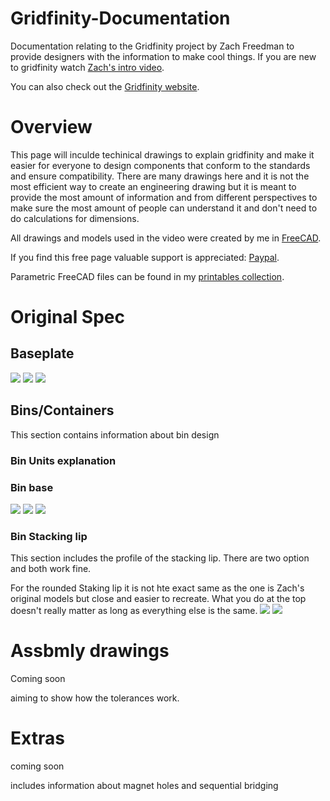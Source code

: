 # Gridfinity-Documentation
Documentation relating to the Gridfinity project by Zach Freedman to provide designers with the information to make cool things. If you are new to gridfinity watch [Zach's intro video](https://www.youtube.com/watch?v=ra_9zU-mnl8).

You can also check out the [Gridfinity website](https://gridfinity.xyz/).

# Overview 
This page will inculde techinical drawings to explain gridfinity and make it easier for everyone to design components that conform to the standards and ensure compatibility. There are many drawings here and it is not the most efficient way to create an engineering drawing but it is meant to provide the most amount of information and from different perspectives to make sure the most amount of people can understand it and don't need to do calculations for dimensions. 

All drawings and models used in the video were created by me in [FreeCAD](https://www.freecad.org/).

If you find this free page valuable support is appreciated: [Paypal](http://paypal.me/Stu142).

Parametric FreeCAD files can be found in my [printables collection](https://www.printables.com/@Stu142_524934/collections/969910).

# Original Spec

## Baseplate
<img src="drawing_svg/baseplate_profile.svg">
<img src="drawing_svg/baseplate_total_width.svg">
<img src="drawing_svg/baseplate_radius.svg">

## Bins/Containers
This section contains information about bin design 

### Bin Units explanation

### Bin base 
<img src="drawing_svg/bin_bottom_profile.svg">
<img src="drawing_svg/bin_profile_width.svg">

<img src="drawing_svg/bin_radius.svg">

### Bin Stacking lip
This section includes the profile of the stacking lip. There are two option and both work fine. 

For the rounded Staking lip it is not hte exact same as the one is Zach's original models but close and easier to recreate. What you do at the top doesn't really matter as long as everything else is the same. 
<img src="drawing_svg/bin_round_stacking_lip_profile.svg">
<img src="drawing_svg/bin_sharp_stacking_lip_profile.svg">

# Assbmly drawings 
Coming soon

aiming to show how the tolerances work. 


# Extras
coming soon

includes information about magnet holes and sequential bridging 
